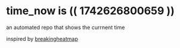 # time_now is (( 1742626800659 ))

an automated repo that shows the currnent time

inspired by [breakingheatmap](https://github.com/breakingheatmap/breakingheatmap)